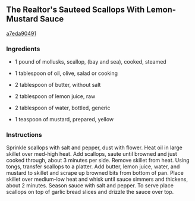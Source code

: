 ## The Realtor's Sauteed Scallops With Lemon-Mustard Sauce

[a7eda90491](http://www.food.com/recipe/the-realtors-sauteed-scallops-with-lemon-mustard-sauce-367372)

### Ingredients

 - 1 pound of mollusks, scallop, (bay and sea), cooked, steamed

 - 1 tablespoon of oil, olive, salad or cooking

 - 2 tablespoon of butter, without salt

 - 2 tablespoon of lemon juice, raw

 - 2 tablespoon of water, bottled, generic

 - 1 teaspoon of mustard, prepared, yellow

### Instructions

Sprinkle scallops with salt and pepper, dust with flower. Heat oil in large skillet over med-high heat. Add scallops, saute until browned and just cooked through, about 3 minutes per side. Remove skillet from heat. Using tongs, transfer scallops to a platter. Add butter, lemon juice, water, and mustard to skillet and scrape up browned bits from bottom of pan. Place skillet over medium-low heat and whisk until sauce simmers and thickens, about 2 minutes. Season sauce with salt and pepper. To serve place scallops on top of garlic bread slices and drizzle the sauce over top.